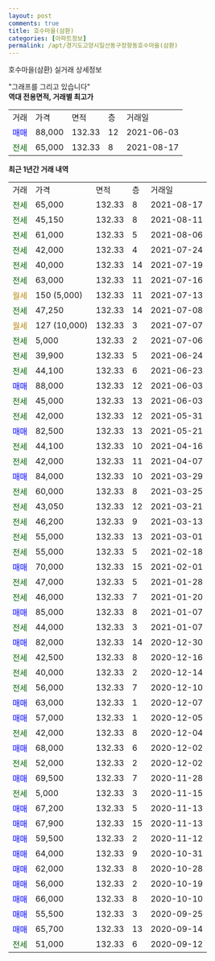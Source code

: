 ```yaml
---
layout: post
comments: true
title: 호수마을(삼환)
categories: [아파트정보]
permalink: /apt/경기도고양시일산동구장항동호수마을(삼환)
---
```


호수마을(삼환) 실거래 상세정보

<script type="text/javascript">
  google.charts.load('current', {'packages':['line', 'corechart']});
  google.charts.setOnLoadCallback(drawChart);

  function drawChart() {
    var data = new google.visualization.DataTable();
    data.addColumn('date', '거래일');
    data.addColumn('number', "매매");
    data.addColumn('number', "전세");
    data.addColumn('number', "전매");

    data.addRows([[new Date(Date.parse("2021-08-17")), null, 65000, null], [new Date(Date.parse("2021-08-11")), null, 45150, null], [new Date(Date.parse("2021-08-06")), null, 61000, null], [new Date(Date.parse("2021-07-24")), null, 42000, null], [new Date(Date.parse("2021-07-19")), null, 40000, null], [new Date(Date.parse("2021-07-16")), null, 63000, null], [new Date(Date.parse("2021-07-13")), null, null, null], [new Date(Date.parse("2021-07-08")), null, 47250, null], [new Date(Date.parse("2021-07-07")), null, null, null], [new Date(Date.parse("2021-07-06")), null, 5000, null], [new Date(Date.parse("2021-06-24")), null, 39900, null], [new Date(Date.parse("2021-06-23")), null, 44100, null], [new Date(Date.parse("2021-06-03")), 88000, null, null], [new Date(Date.parse("2021-06-03")), null, 45000, null], [new Date(Date.parse("2021-05-31")), null, 42000, null], [new Date(Date.parse("2021-05-21")), 82500, null, null], [new Date(Date.parse("2021-04-16")), null, 44100, null], [new Date(Date.parse("2021-04-07")), null, 42000, null], [new Date(Date.parse("2021-03-29")), 84000, null, null], [new Date(Date.parse("2021-03-25")), null, 60000, null], [new Date(Date.parse("2021-03-21")), null, 43050, null], [new Date(Date.parse("2021-03-13")), null, 46200, null], [new Date(Date.parse("2021-03-01")), null, 55000, null], [new Date(Date.parse("2021-02-18")), null, 55000, null], [new Date(Date.parse("2021-02-01")), 70000, null, null], [new Date(Date.parse("2021-01-28")), null, 47000, null], [new Date(Date.parse("2021-01-20")), null, 46000, null], [new Date(Date.parse("2021-01-07")), 85000, null, null], [new Date(Date.parse("2021-01-07")), null, 44000, null], [new Date(Date.parse("2020-12-30")), 82000, null, null], [new Date(Date.parse("2020-12-16")), null, 42500, null], [new Date(Date.parse("2020-12-14")), null, 40000, null], [new Date(Date.parse("2020-12-10")), null, 56000, null], [new Date(Date.parse("2020-12-07")), 63000, null, null], [new Date(Date.parse("2020-12-05")), 57000, null, null], [new Date(Date.parse("2020-12-04")), null, 42000, null], [new Date(Date.parse("2020-12-02")), 68000, null, null], [new Date(Date.parse("2020-12-02")), null, 52000, null], [new Date(Date.parse("2020-11-28")), 69500, null, null], [new Date(Date.parse("2020-11-15")), null, 5000, null], [new Date(Date.parse("2020-11-13")), 67200, null, null], [new Date(Date.parse("2020-11-13")), 67900, null, null], [new Date(Date.parse("2020-11-12")), 59500, null, null], [new Date(Date.parse("2020-10-31")), 64000, null, null], [new Date(Date.parse("2020-10-28")), 62000, null, null], [new Date(Date.parse("2020-10-19")), 56000, null, null], [new Date(Date.parse("2020-10-10")), 66000, null, null], [new Date(Date.parse("2020-09-25")), 55500, null, null], [new Date(Date.parse("2020-09-14")), 65700, null, null], [new Date(Date.parse("2020-09-12")), null, 51000, null]]);

    var options = {
      hAxis: {
        format: 'yyyy/MM/dd'
      },    
      lineWidth: 0,
      pointsVisible: true,    
      title: '최근 1년간 유형별 실거래가 분포',
      legend: { position: 'bottom' }
    };

    var formatter = new google.visualization.NumberFormat({pattern:'###,###'} );
    formatter.format(data, 1);
    formatter.format(data, 2);
    
    setTimeout(function() {
        var chart = new google.visualization.LineChart(document.getElementById('columnchart_material'));
        chart.draw(data, (options));
        document.getElementById('loading').style.display = 'none';
    }, 200);
  }
</script>


<div id="loading" style="z-index:20; display: block; margin-left: 0px">"그래프를 그리고 있습니다"</div>
<div id="columnchart_material" style="width: 95%; margin-left: 0px; display: block"></div>
<!-- contents start -->
<b>역대 전용면적, 거래별 최고가</b>
<table class="sortable">
    <tr>
      <td>거래</td>
      <td>가격</td>
      <td>면적</td>
      <td>층</td>
      <td>거래일</td>
    </tr>
        <tr>
          <td><a style="color: blue">매매</a></td>
          <td>88,000</td>
          <td>132.33</td>
          <td>12</td>
          <td>2021-06-03</td>
        </tr>        
        <tr>
              <td><a style="color: darkgreen">전세</a></td>
              <td>65,000</td>
              <td>132.33</td>
              <td>8</td>
              <td>2021-08-17</td>
            </tr>        
    
</table>

<b>최근 1년간 거래 내역</b>

<table class="sortable">
    <tr>
      <td>거래</td>
      <td>가격</td>
      <td>면적</td>
      <td>층</td>
      <td>거래일</td>
    </tr>
    <tr>
      <td><a style="color: darkgreen">전세</a></td>
      <td>65,000</td>
      <td>132.33</td>
      <td>8</td>
      <td>2021-08-17</td>
    </tr>          <tr>
      <td><a style="color: darkgreen">전세</a></td>
      <td>45,150</td>
      <td>132.33</td>
      <td>8</td>
      <td>2021-08-11</td>
    </tr>          <tr>
      <td><a style="color: darkgreen">전세</a></td>
      <td>61,000</td>
      <td>132.33</td>
      <td>5</td>
      <td>2021-08-06</td>
    </tr>          <tr>
      <td><a style="color: darkgreen">전세</a></td>
      <td>42,000</td>
      <td>132.33</td>
      <td>4</td>
      <td>2021-07-24</td>
    </tr>          <tr>
      <td><a style="color: darkgreen">전세</a></td>
      <td>40,000</td>
      <td>132.33</td>
      <td>14</td>
      <td>2021-07-19</td>
    </tr>          <tr>
      <td><a style="color: darkgreen">전세</a></td>
      <td>63,000</td>
      <td>132.33</td>
      <td>11</td>
      <td>2021-07-16</td>
    </tr>          <tr>
      <td><a style="color: darkgoldenrod">월세</a></td>
      <td>150 (5,000)</td>
      <td>132.33</td>
      <td>11</td>
      <td>2021-07-13</td>
    </tr>          <tr>
      <td><a style="color: darkgreen">전세</a></td>
      <td>47,250</td>
      <td>132.33</td>
      <td>14</td>
      <td>2021-07-08</td>
    </tr>          <tr>
      <td><a style="color: darkgoldenrod">월세</a></td>
      <td>127 (10,000)</td>
      <td>132.33</td>
      <td>3</td>
      <td>2021-07-07</td>
    </tr>          <tr>
      <td><a style="color: darkgreen">전세</a></td>
      <td>5,000</td>
      <td>132.33</td>
      <td>2</td>
      <td>2021-07-06</td>
    </tr>          <tr>
      <td><a style="color: darkgreen">전세</a></td>
      <td>39,900</td>
      <td>132.33</td>
      <td>5</td>
      <td>2021-06-24</td>
    </tr>          <tr>
      <td><a style="color: darkgreen">전세</a></td>
      <td>44,100</td>
      <td>132.33</td>
      <td>6</td>
      <td>2021-06-23</td>
    </tr>          <tr>
      <td><a style="color: blue">매매</a></td>
      <td>88,000</td>
      <td>132.33</td>
      <td>12</td>
      <td>2021-06-03</td>
    </tr>          <tr>
      <td><a style="color: darkgreen">전세</a></td>
      <td>45,000</td>
      <td>132.33</td>
      <td>13</td>
      <td>2021-06-03</td>
    </tr>          <tr>
      <td><a style="color: darkgreen">전세</a></td>
      <td>42,000</td>
      <td>132.33</td>
      <td>12</td>
      <td>2021-05-31</td>
    </tr>          <tr>
      <td><a style="color: blue">매매</a></td>
      <td>82,500</td>
      <td>132.33</td>
      <td>13</td>
      <td>2021-05-21</td>
    </tr>          <tr>
      <td><a style="color: darkgreen">전세</a></td>
      <td>44,100</td>
      <td>132.33</td>
      <td>10</td>
      <td>2021-04-16</td>
    </tr>          <tr>
      <td><a style="color: darkgreen">전세</a></td>
      <td>42,000</td>
      <td>132.33</td>
      <td>11</td>
      <td>2021-04-07</td>
    </tr>          <tr>
      <td><a style="color: blue">매매</a></td>
      <td>84,000</td>
      <td>132.33</td>
      <td>10</td>
      <td>2021-03-29</td>
    </tr>          <tr>
      <td><a style="color: darkgreen">전세</a></td>
      <td>60,000</td>
      <td>132.33</td>
      <td>8</td>
      <td>2021-03-25</td>
    </tr>          <tr>
      <td><a style="color: darkgreen">전세</a></td>
      <td>43,050</td>
      <td>132.33</td>
      <td>12</td>
      <td>2021-03-21</td>
    </tr>          <tr>
      <td><a style="color: darkgreen">전세</a></td>
      <td>46,200</td>
      <td>132.33</td>
      <td>9</td>
      <td>2021-03-13</td>
    </tr>          <tr>
      <td><a style="color: darkgreen">전세</a></td>
      <td>55,000</td>
      <td>132.33</td>
      <td>13</td>
      <td>2021-03-01</td>
    </tr>          <tr>
      <td><a style="color: darkgreen">전세</a></td>
      <td>55,000</td>
      <td>132.33</td>
      <td>5</td>
      <td>2021-02-18</td>
    </tr>          <tr>
      <td><a style="color: blue">매매</a></td>
      <td>70,000</td>
      <td>132.33</td>
      <td>15</td>
      <td>2021-02-01</td>
    </tr>          <tr>
      <td><a style="color: darkgreen">전세</a></td>
      <td>47,000</td>
      <td>132.33</td>
      <td>5</td>
      <td>2021-01-28</td>
    </tr>          <tr>
      <td><a style="color: darkgreen">전세</a></td>
      <td>46,000</td>
      <td>132.33</td>
      <td>7</td>
      <td>2021-01-20</td>
    </tr>          <tr>
      <td><a style="color: blue">매매</a></td>
      <td>85,000</td>
      <td>132.33</td>
      <td>8</td>
      <td>2021-01-07</td>
    </tr>          <tr>
      <td><a style="color: darkgreen">전세</a></td>
      <td>44,000</td>
      <td>132.33</td>
      <td>3</td>
      <td>2021-01-07</td>
    </tr>          <tr>
      <td><a style="color: blue">매매</a></td>
      <td>82,000</td>
      <td>132.33</td>
      <td>14</td>
      <td>2020-12-30</td>
    </tr>          <tr>
      <td><a style="color: darkgreen">전세</a></td>
      <td>42,500</td>
      <td>132.33</td>
      <td>8</td>
      <td>2020-12-16</td>
    </tr>          <tr>
      <td><a style="color: darkgreen">전세</a></td>
      <td>40,000</td>
      <td>132.33</td>
      <td>2</td>
      <td>2020-12-14</td>
    </tr>          <tr>
      <td><a style="color: darkgreen">전세</a></td>
      <td>56,000</td>
      <td>132.33</td>
      <td>7</td>
      <td>2020-12-10</td>
    </tr>          <tr>
      <td><a style="color: blue">매매</a></td>
      <td>63,000</td>
      <td>132.33</td>
      <td>1</td>
      <td>2020-12-07</td>
    </tr>          <tr>
      <td><a style="color: blue">매매</a></td>
      <td>57,000</td>
      <td>132.33</td>
      <td>1</td>
      <td>2020-12-05</td>
    </tr>          <tr>
      <td><a style="color: darkgreen">전세</a></td>
      <td>42,000</td>
      <td>132.33</td>
      <td>8</td>
      <td>2020-12-04</td>
    </tr>          <tr>
      <td><a style="color: blue">매매</a></td>
      <td>68,000</td>
      <td>132.33</td>
      <td>6</td>
      <td>2020-12-02</td>
    </tr>          <tr>
      <td><a style="color: darkgreen">전세</a></td>
      <td>52,000</td>
      <td>132.33</td>
      <td>2</td>
      <td>2020-12-02</td>
    </tr>          <tr>
      <td><a style="color: blue">매매</a></td>
      <td>69,500</td>
      <td>132.33</td>
      <td>7</td>
      <td>2020-11-28</td>
    </tr>          <tr>
      <td><a style="color: darkgreen">전세</a></td>
      <td>5,000</td>
      <td>132.33</td>
      <td>3</td>
      <td>2020-11-15</td>
    </tr>          <tr>
      <td><a style="color: blue">매매</a></td>
      <td>67,200</td>
      <td>132.33</td>
      <td>5</td>
      <td>2020-11-13</td>
    </tr>          <tr>
      <td><a style="color: blue">매매</a></td>
      <td>67,900</td>
      <td>132.33</td>
      <td>15</td>
      <td>2020-11-13</td>
    </tr>          <tr>
      <td><a style="color: blue">매매</a></td>
      <td>59,500</td>
      <td>132.33</td>
      <td>2</td>
      <td>2020-11-12</td>
    </tr>          <tr>
      <td><a style="color: blue">매매</a></td>
      <td>64,000</td>
      <td>132.33</td>
      <td>9</td>
      <td>2020-10-31</td>
    </tr>          <tr>
      <td><a style="color: blue">매매</a></td>
      <td>62,000</td>
      <td>132.33</td>
      <td>8</td>
      <td>2020-10-28</td>
    </tr>          <tr>
      <td><a style="color: blue">매매</a></td>
      <td>56,000</td>
      <td>132.33</td>
      <td>2</td>
      <td>2020-10-19</td>
    </tr>          <tr>
      <td><a style="color: blue">매매</a></td>
      <td>66,000</td>
      <td>132.33</td>
      <td>8</td>
      <td>2020-10-10</td>
    </tr>          <tr>
      <td><a style="color: blue">매매</a></td>
      <td>55,500</td>
      <td>132.33</td>
      <td>3</td>
      <td>2020-09-25</td>
    </tr>          <tr>
      <td><a style="color: blue">매매</a></td>
      <td>65,700</td>
      <td>132.33</td>
      <td>13</td>
      <td>2020-09-14</td>
    </tr>          <tr>
      <td><a style="color: darkgreen">전세</a></td>
      <td>51,000</td>
      <td>132.33</td>
      <td>6</td>
      <td>2020-09-12</td>
    </tr>      </table>
<!-- contents end -->    

